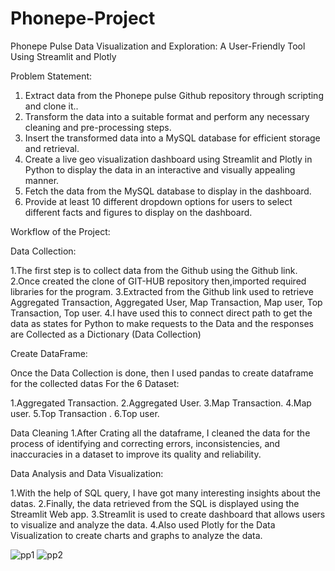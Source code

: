 # Phonepe-Project

Phonepe Pulse Data Visualization and Exploration: A User-Friendly Tool Using Streamlit and Plotly

Problem Statement:
1. Extract data from the Phonepe pulse Github repository through scripting and
clone it..
2. Transform the data into a suitable format and perform any necessary cleaning
and pre-processing steps.
3. Insert the transformed data into a MySQL database for efficient storage and
retrieval.
4. Create a live geo visualization dashboard using Streamlit and Plotly in Python
to display the data in an interactive and visually appealing manner.
5. Fetch the data from the MySQL database to display in the dashboard.
6. Provide at least 10 different dropdown options for users to select different
facts and figures to display on the dashboard.


Workflow of the Project:

Data Collection:

1.The first step is to collect data from the Github using the Github link. 
2.Once created the clone of GIT-HUB repository then,imported required libraries for the program.
3.Extracted from the Github link used to retrieve Aggregated Transaction, Aggregated User, Map Transaction, Map user, Top Transaction, Top user. 
4.I have used this to connect direct path to get the data as states for Python to make requests
to the Data and the responses are Collected as a Dictionary (Data Collection)

Create DataFrame:

Once the Data Collection is done, then I used pandas to create dataframe for the collected datas
For the 6 Dataset:

1.Aggregated Transaction.
2.Aggregated User.
3.Map Transaction.
4.Map user.
5.Top Transaction .
6.Top user.

Data Cleaning
1.After Crating all the dataframe, I cleaned the data for the process of identifying and correcting errors, inconsistencies,
and inaccuracies in a dataset to improve its quality and reliability. 

Data Analysis and Data Visualization:

1.With the help of SQL query, I have got many interesting insights about the datas.
2.Finally, the data retrieved from the SQL is displayed using the Streamlit Web app. 
3.Streamlit is used to create dashboard that allows users to visualize and analyze the data.
4.Also used Plotly for the Data Visualization to create charts and graphs to analyze the data.

![pp1](https://github.com/Lavan1999/Project-2_PhonepePulse/assets/152668558/1e735c33-a50b-40b5-a49f-5a25078c8e2e)
![pp2](https://github.com/Lavan1999/Project-2_PhonepePulse/assets/152668558/71e63ac0-838e-4317-aa51-e9bebf31780d)
